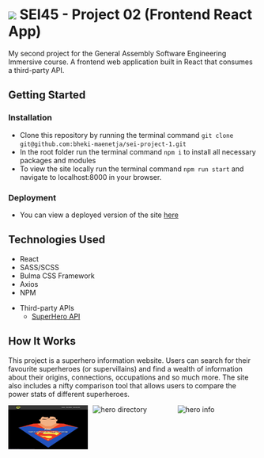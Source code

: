 # ![](https://ga-dash.s3.amazonaws.com/production/assets/logo-9f88ae6c9c3871690e33280fcf557f33.png) SEI45 - Project 02 (Frontend React App)
My second project for the General Assembly Software Engineering Immersive course. A frontend web application built in React that consumes a third-party API.

## Getting Started
### Installation
- Clone this repository by running the terminal command `git clone git@github.com:bheki-maenetja/sei-project-1.git`
- In the root folder run the terminal command `npm i` to install all necessary packages and modules
- To view the site locally run the terminal command `npm run start` and navigate to localhost:8000 in your browser.

### Deployment
- You can view a deployed version of the site [here](https://my-superhero-app.herokuapp.com/)

## Technologies Used
- React
- SASS/SCSS
- Bulma CSS Framework
- Axios
- NPM
* Third-party APIs
  * [SuperHero API](https://akabab.github.io/superhero-api/api/)

## How It Works
This project is a superhero information website. Users can search for their favourite superheroes (or supervillains) and find a wealth of information about their origins, connections, occupations and so much more. The site also includes a nifty comparison tool that allows users to compare the power stats of different superheroes.

<div style="display: flex; justify-content: space-between; width:100%">
	<img src="src/assets/screenshot-homePage.png" width="32%" alt="home page" />
	<img src="src/assets/screenshot-heroIndex.png" width="32%" alt="hero directory" />
	<img src="src/assets/screenshot-heroShow.png" width="32%" alt="hero info" />
</div>
